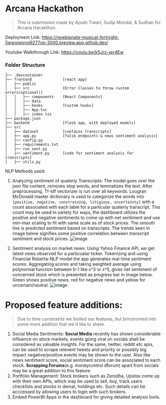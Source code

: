 # Arcana Hackathon
>This is submission made by Ayush Tiwari, Sudip Mondal, & Sudhan for Arcana Hacakthon.

Deployment Link: https://newbienate-musical-fortnight-5wwxqqvvq9277vp-3000.preview.app.github.dev/

Youtube Walkthrough Link: https://youtu.be/k5Jrz-wv4Ew

### Folder Structure
```
├── .devcontainer         
├── frontend              [react app]
│   ├── public        
│   ├── src               [Error Classes to throw custom errors(optional)]
│   │   ├── components    [React Components]
│   │   ├── data           
│   │   ├── hooks         [Custom hooks]
│   │   ├── App.tsc
│   │   ├── index.tsx
├── package.json
├── backend               [flask app, with deployed models]
├── src
│   ├── dataset           [contains transcripts]
│   ├── app.py            [falsk endpoints & news sentiment analysis]
│   ├── config.py           
│   ├── requirements.txt    
│   ├── run_sent.py          
│   ├── sentiment.py      [code for sentiment analysis for transcripts]
│   ├── utils.py          
```
NLP Methods used:
1. Analyzing sentiment of quaterly Transcripts: The model goes over the json file content, removes stop words, and lemmatizes the text. After preprocessing, Tf-Idf vectorizer is run over all keywords. Lougran McDonald master dictionary is used to categorize the words into `[positive, negative, constraining, litigious, uncertainty]` with a count associated with each lable for a particular quaterly transcript. This count may be used in variety for ways, the dashboard utilizes the positive and negative sentiments to come up with net sentiment and use min-max scaling to fit with same scale as of stock prices. The smooth line is predicted sentiment based on transcripts. The trends seen in image below signifies some positive correlation between transcript sentiment and stock prices.
![image](https://user-images.githubusercontent.com/74752127/232289009-bf37e0ec-a493-41ee-acb4-681781b37630.png)

2. Sentiment analysis on market news: Using Yahoo Finance API, we get latest news observed for a particualar ticker. Tokenizing and using Financial Roberta-NLP model the app generates real-time sentiment scores. Aggregating scores and taking weighted average using polynomial function between 0-1 like x^3 or x^5, gives net sentiment of concerned stock which is presented as progress bar in image below. Green shows positive news, red for negative news and yellow for uncertain/neutral.
![image](https://user-images.githubusercontent.com/74752127/232289277-95f7ebc5-2763-4c92-8534-8aae5cce09f5.png)

# Proposed feature additions:
> Due to time constraints we limited our features, but brinstromed into some more addition that we'd like to share.
1. Social Media Sentiments: **Social Media** recently has shown considerable influence on stock markets, events going viral on socials shall be considered as valuable insights. For the same, twitter, reddit etc apis, can be used to scrape relevent tweets and priority or possibly big impact negative/positive events may be shown to the user. Also like news sentiment score, social sentiment score can be associated to each stock. **Scrapping Forums**(e.g. moneycontrol dforum) apart from socials may be a great addition to this feature. 
2. Portfolio Management: Stock brokers such as Zerodha, Upstox come up with their own APIs, which may be used to sell, buy, track users checklists and stocks in demat, holdings etc. Such details can be acccessed by allowing users to login with such brokers. 
3. Embed PowerBI Apps in the dashboard for giving detailed analysis tools.
